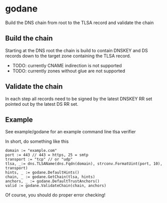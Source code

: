# godane
Build the DNS chain from root to the TLSA record and validate the chain

## Build the chain
Starting at the DNS root the chain is build to contain DNSKEY and DS records down to the target zone containing the TLSA record.

- TODO: currently CNAME indirection is not supported
- TODO: currently zones without glue are not supported

## Validate the chain
In each step all records need to be signed by the latest DNSKEY RR set pointed out by the latest DS RR set.

## Example
See example/godane for an example command line tlsa verifier

In short, do something like this
```
domain := "example.com"
port := 443 // 443 = https, 25 = smtp
transport := "tcp" // or "udp"
tlsa, _:= dns.TLSAName(dns.Fqdn(domain), strconv.FormatUint(port, 10), transport)
hints, _ := godane.DefaultHints()
chain, _ := godane.GetChain(tlsa, hints)
anchors, _ := godane.DefaultTrustAnchors()
valid := godane.ValidateChain(chain, anchors)
```
Of course, you should do proper error checking!
